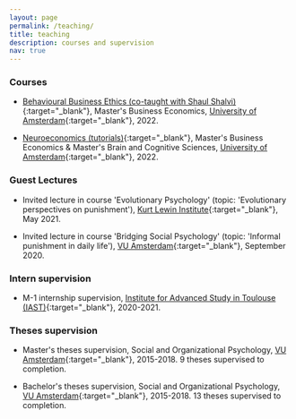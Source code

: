 ```yaml
---
layout: page
permalink: /teaching/
title: teaching
description: courses and supervision
nav: true
---
```


### Courses

- [Behavioural Business Ethics (co-taught with Shaul Shalvi)](https://studiegids.uva.nl/xmlpages/page/2021-2022/zoek-vak/vak/92750){:target="\_blank"}, Master's Business Economics,  [University of Amsterdam](https://www.uva.nl/en/about-the-uva/organisation/faculties/faculty-of-economics-and-business/faculty-of-economics-and-business.html){:target="\_blank"}, 2022.

- [Neuroeconomics (tutorials)](https://studiegids.uva.nl/xmlpages/page/2021-2022/zoek-vak/vak/92888){:target="\_blank"}, Master's Business Economics & Master's Brain and Cognitive Sciences, [University of Amsterdam](https://www.uva.nl/en/about-the-uva/organisation/faculties/faculty-of-economics-and-business/faculty-of-economics-and-business.html){:target="\_blank"}, 2022.

### Guest Lectures

- Invited lecture in course 'Evolutionary Psychology' (topic: 'Evolutionary perspectives on punishment'), [Kurt Lewin Institute](https://kurtlewininstituut.nl/){:target="\_blank"}, May 2021.

- Invited lecture in course 'Bridging Social Psychology' (topic: 'Informal punishment in daily life'), [VU Amsterdam](https://www.vupsy.nl/){:target="\_blank"}, September 2020.

### Intern supervision

- M-1 internship supervision, [Institute for Advanced Study in Toulouse (IAST)](https://www.iast.fr/){:target="\_blank"}, 2020-2021.

### Theses supervision

- Master's theses supervision, Social and Organizational Psychology, [VU Amsterdam](https://www.vupsy.nl/){:target="\_blank"}, 2015-2018.
9 theses supervised to completion.

- Bachelor's theses supervision, Social and Organizational Psychology, [VU Amsterdam](https://www.vupsy.nl/){:target="\_blank"}, 2015-2018.
13 theses supervised to completion.

<!--For now, this page is assumed to be a static description of your courses. You can convert it to a collection similar to `_projects/` so that you can have a dedicated page for each course.

Organize your courses by years, topics, or universities, however you like!-->
